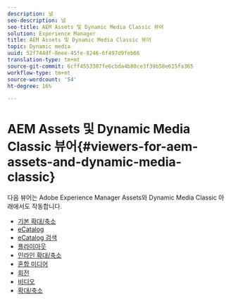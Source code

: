 ```yaml
---
description: 널
seo-description: 널
seo-title: AEM Assets 및 Dynamic Media Classic 뷰어
solution: Experience Manager
title: AEM Assets 및 Dynamic Media Classic 뷰어
topic: Dynamic media
uuid: 52f744df-8eee-45fe-8246-6f497d9feb66
translation-type: tm+mt
source-git-commit: 6cff4553307fe6cbda4b80ce3f39b58e615fa365
workflow-type: tm+mt
source-wordcount: '54'
ht-degree: 16%

---
```



# AEM Assets 및 Dynamic Media Classic 뷰어{#viewers-for-aem-assets-and-dynamic-media-classic}

다음 뷰어는 Adobe Experience Manager Assets와 Dynamic Media Classic 아래에서도 작동합니다.

* [기본 확대/축소](c-html5-20-basic-zoom-viewer-about/c-html5-20-basic-zoom-viewer-about.md)
* [eCatalog](c-html5-20-ecatalog-viewer-about/c-html5-20-ecatalog-viewer-about.md)
* [eCatalog 검색](c-html5-ecatsearch-viewer-about/c-html5-ecatsearch-viewer-about.md)
* [플라이아웃](c-html5-flyout-viewer-20-about/c-html5-flyout-viewer-20-about.md)
* [인라인 확대/축소](c-html5-inlinezoom-viewer-about/c-html5-inlinezoom-viewer-about.md)
* [혼합 미디어](c-html5-mixedmedia-viewer-about/c-html5-mixedmedia-viewer-about.md)
* [회전](c-html5-spin-viewer-about/c-html5-spin-viewer-about.md)
* [비디오](c-html5-video-reference/c-html5-video-reference.md)
* [확대/축소](c-html5-20-zoom-viewer-about/c-html5-20-zoom-viewer-about.md)

<!--Add others. The TOC levels in the viewers TOC doesn't seem quite right RB: FIXED-->